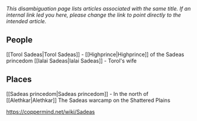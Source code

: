 *This disambiguation page lists articles associated with the same title.  If an internal link led you here, please change the link to point directly to the intended article.*

## People
[[Torol Sadeas\|Torol Sadeas]] - [[Highprince\|Highprince]] of the Sadeas princedom
[[Ialai Sadeas\|Ialai Sadeas]] - Torol's wife
## Places
[[Sadeas princedom\|Sadeas princedom]] - In the north of [[Alethkar\|Alethkar]]
The Sadeas warcamp on the Shattered Plains


https://coppermind.net/wiki/Sadeas